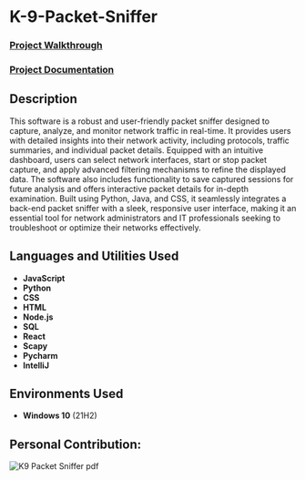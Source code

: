 <h1>K-9-Packet-Sniffer</h1>

 ### [Project Walkthrough](https://drive.google.com/file/d/1Cs7fr3yHBhuHSaADkqvDeAPCq8rt4sFS/view?usp=sharing)
  ### [Project Documentation](https://drive.google.com/file/d/14ypuzSIN7EM_9Ra9f3fohY6UMxS9ZB-b/view?usp=sharing)

<h2>Description</h2>
This software is a robust and user-friendly packet sniffer designed to capture, analyze, and monitor network traffic in real-time. It provides users with detailed insights into their network activity, including protocols, traffic summaries, and individual packet details. Equipped with an intuitive dashboard, users can select network interfaces, start or stop packet capture, and apply advanced filtering mechanisms to refine the displayed data. The software also includes functionality to save captured sessions for future analysis and offers interactive packet details for in-depth examination. Built using Python, Java, and CSS, it seamlessly integrates a back-end packet sniffer with a sleek, responsive user interface, making it an essential tool for network administrators and IT professionals seeking to troubleshoot or optimize their networks effectively.

<br />


<h2>Languages and Utilities Used</h2>

- <b>JavaScript</b> 
- <b>Python</b>
- <b>CSS</b> 
- <b>HTML</b>
- <b>Node.js</b> 
- <b>SQL</b>
- <b>React</b>
- <b>Scapy</b> 
- <b>Pycharm</b>
- <b>IntelliJ</b> 

<h2>Environments Used </h2>

- <b>Windows 10</b> (21H2)

<h2>Personal Contribution:</h2>




![K9 Packet Sniffer pdf](https://github.com/user-attachments/assets/8d7f20ab-fb90-4a80-b2f1-b9f4a4043c6a)


<!--
 ```diff
- text in red
+ text in green
! text in orange
# text in gray
@@ text in purple (and bold)@@
```
--!>
